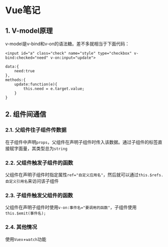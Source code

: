 # Vue笔记

## 1. V-model原理

v-model是v-bind和v-on的语法糖。差不多就相当于下面代码：

```
<input id="a" class="check" name="style" type="checkbox" v-bind:checked="need" v-on:input="update">

data:{
    need:true
},
methods:{
    update:function(e){
        this.need = e.target.value;
    }
}
```

## 2. 组件间通信

### 2.1. 父组件往子组件传数据

在子组件中声明`props`，父组件在声明子组件时传入该数据。通过子组件的标签直接赋字面量，其类型总为`string`

### 2.2. 父组件触发子组件的函数

父组件在声明子组件时指定属性`ref="自定义应用名"`，然后就可以通过`this.$refs.自定义引用名`来访问该子组件

### 2.3. 子组件触发父组件的函数

父组件在声明子组件时使用`v-on:事件名="要调用的函数"`，子组件使用`this.$emit(事件名);`

### 2.4. 其他情况

使用`Vuex`+`watch`功能